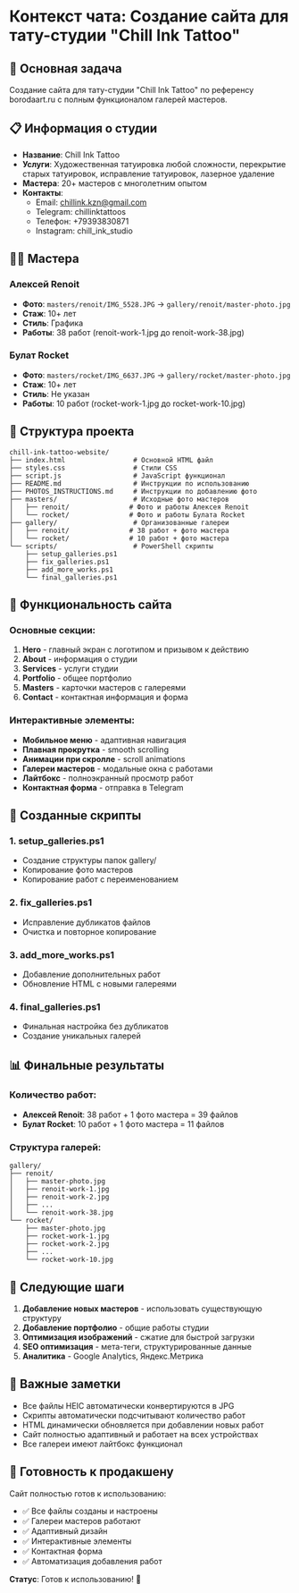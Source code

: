 # Контекст чата: Создание сайта для тату-студии "Chill Ink Tattoo"

## 🎯 Основная задача
Создание сайта для тату-студии "Chill Ink Tattoo" по референсу borodaart.ru с полным функционалом галерей мастеров.

## 📋 Информация о студии
- **Название**: Chill Ink Tattoo
- **Услуги**: Художественная татуировка любой сложности, перекрытие старых татуировок, исправление татуировок, лазерное удаление
- **Мастера**: 20+ мастеров с многолетним опытом
- **Контакты**: 
  - Email: chillink.kzn@gmail.com
  - Telegram: chillinktattoos
  - Телефон: +79393830871
  - Instagram: chill_ink_studio

## 👨‍🎨 Мастера

### Алексей Renoit
- **Фото**: `masters/renoit/IMG_5528.JPG` → `gallery/renoit/master-photo.jpg`
- **Стаж**: 10+ лет
- **Стиль**: Графика
- **Работы**: 38 работ (renoit-work-1.jpg до renoit-work-38.jpg)

### Булат Rocket
- **Фото**: `masters/rocket/IMG_6637.JPG` → `gallery/rocket/master-photo.jpg`
- **Стаж**: 10+ лет
- **Стиль**: Не указан
- **Работы**: 10 работ (rocket-work-1.jpg до rocket-work-10.jpg)

## 📁 Структура проекта

```
chill-ink-tattoo-website/
├── index.html                 # Основной HTML файл
├── styles.css                 # Стили CSS
├── script.js                  # JavaScript функционал
├── README.md                  # Инструкции по использованию
├── PHOTOS_INSTRUCTIONS.md     # Инструкции по добавлению фото
├── masters/                   # Исходные фото мастеров
│   ├── renoit/               # Фото и работы Алексея Renoit
│   └── rocket/               # Фото и работы Булата Rocket
├── gallery/                   # Организованные галереи
│   ├── renoit/               # 38 работ + фото мастера
│   └── rocket/               # 10 работ + фото мастера
└── scripts/                   # PowerShell скрипты
    ├── setup_galleries.ps1
    ├── fix_galleries.ps1
    ├── add_more_works.ps1
    └── final_galleries.ps1
```

## 🎨 Функциональность сайта

### Основные секции:
1. **Hero** - главный экран с логотипом и призывом к действию
2. **About** - информация о студии
3. **Services** - услуги студии
4. **Portfolio** - общее портфолио
5. **Masters** - карточки мастеров с галереями
6. **Contact** - контактная информация и форма

### Интерактивные элементы:
- **Мобильное меню** - адаптивная навигация
- **Плавная прокрутка** - smooth scrolling
- **Анимации при скролле** - scroll animations
- **Галереи мастеров** - модальные окна с работами
- **Лайтбокс** - полноэкранный просмотр работ
- **Контактная форма** - отправка в Telegram

## 🔧 Созданные скрипты

### 1. setup_galleries.ps1
- Создание структуры папок gallery/
- Копирование фото мастеров
- Копирование работ с переименованием

### 2. fix_galleries.ps1
- Исправление дубликатов файлов
- Очистка и повторное копирование

### 3. add_more_works.ps1
- Добавление дополнительных работ
- Обновление HTML с новыми галереями

### 4. final_galleries.ps1
- Финальная настройка без дубликатов
- Создание уникальных галерей

## 📊 Финальные результаты

### Количество работ:
- **Алексей Renoit**: 38 работ + 1 фото мастера = 39 файлов
- **Булат Rocket**: 10 работ + 1 фото мастера = 11 файлов

### Структура галерей:
```
gallery/
├── renoit/
│   ├── master-photo.jpg
│   ├── renoit-work-1.jpg
│   ├── renoit-work-2.jpg
│   ├── ...
│   └── renoit-work-38.jpg
└── rocket/
    ├── master-photo.jpg
    ├── rocket-work-1.jpg
    ├── rocket-work-2.jpg
    ├── ...
    └── rocket-work-10.jpg
```

## 🎯 Следующие шаги

1. **Добавление новых мастеров** - использовать существующую структуру
2. **Добавление портфолио** - общие работы студии
3. **Оптимизация изображений** - сжатие для быстрой загрузки
4. **SEO оптимизация** - мета-теги, структурированные данные
5. **Аналитика** - Google Analytics, Яндекс.Метрика

## 📝 Важные заметки

- Все файлы HEIC автоматически конвертируются в JPG
- Скрипты автоматически подсчитывают количество работ
- HTML динамически обновляется при добавлении новых работ
- Сайт полностью адаптивный и работает на всех устройствах
- Все галереи имеют лайтбокс функционал

## 🚀 Готовность к продакшену

Сайт полностью готов к использованию:
- ✅ Все файлы созданы и настроены
- ✅ Галереи мастеров работают
- ✅ Адаптивный дизайн
- ✅ Интерактивные элементы
- ✅ Контактная форма
- ✅ Автоматизация добавления работ

**Статус**: Готов к использованию! 🎉
